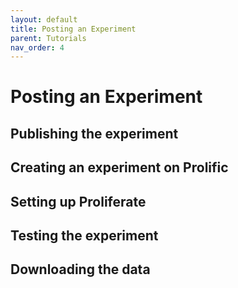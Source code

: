 ```yaml
---
layout: default
title: Posting an Experiment
parent: Tutorials
nav_order: 4
---
```


# Posting an Experiment

## Publishing the experiment

## Creating an experiment on Prolific

## Setting up Proliferate

## Testing the experiment

## Downloading the data

